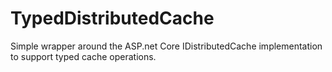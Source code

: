 # TypedDistributedCache
Simple wrapper around the ASP.net Core IDistributedCache implementation to support typed cache operations.
